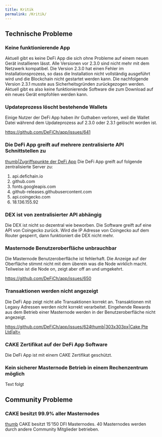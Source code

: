 ```yaml
---
title: Kritik
permalink: /Kritik/
---
```


## Technische Probleme

### Keine funktionierende App

Aktuell gibt es keine DeFi App die sich ohne Probleme auf einem neuen
Gerät installieren lässt. Alle Versionen vor 2.3.0 sind nicht mehr mit
dem Netzwerk kompatibel. Die Version 2.3.0 hat einen Fehler im
Installationsprozess, so dass die Installation nicht vollständig
ausgeführt wird und die Blockchain nicht gestartet werden kann. Die
nachfolgende Version 2.3.1 musste aus Sicherheitsgründen zurückgezogen
werden. Aktuell gibt es also keine funktionierende Software die zum
Download auf ein neues Gerät empfohlen werden kann.

### Updateprozess löscht bestehende Wallets

Einige Nutzer der DeFi App haben ihr Guthaben verloren, weil die Wallet
Datei während dem Updateprozess auf 2.3.0 oder 2.3.1 gelöscht worden
ist.

<https://github.com/DeFiCh/app/issues/641>

### Die DeFi App greift auf mehrere zentralisierte API Schnittstellen zu

[thumb\|Zugriffspunkte der DeFi
App](/File:Photo_2021-03-15_10-41-45.jpg "wikilink") Die DeFi App greift
auf folgende zentralisierte Server zu:

1.  api.defichain.io
2.  github.com
3.  fonts.googleapis.com
4.  github-releases.githubusercontent.com
5.  api.coingecko.com
6.  18.136.155.92

### DEX ist von zentralisierter API abhängig

Die DEX ist nicht so dezentral wie beworben. Die Software greift auf
eine API von Coingecko zurück. Wird die IP Adresse von Coingecko auf dem
Router gesperrt, dann funktioniert die DEX nicht mehr.

### Masternode Benutzeroberfläche unbrauchbar

Die Masternode Benutzeroberfläche ist fehlerhaft. Die Anzeige auf der
Oberfläche stimmt nicht mit dem überein was die Node wirklich macht.
Teilweise ist die Node on, zeigt aber off an und umgekehrt.

<https://github.com/DeFiCh/app/issues/650>

### Transaktionen werden nicht angezeigt

Die DeFi App zeigt nicht alle Transaktionen korrekt an. Transaktionen
mit Legasy Adressen werden nicht korrekt verarbeitet. Eingehende Rewards
aus dem Betrieb einer Masternode werden in der Benutzeroberfläche nicht
angezeigt.

<https://github.com/DeFiCh/app/issues/624>[thumb\|303x303px\|Cake Pte
Ltd\|alt=](/File:Photo_2021-03-15_12-57-38.jpg "wikilink")

### CAKE Zertifikat auf der DeFi App Software

Die DeFi App ist mit einem CAKE Zertifikat geschützt.

### Kein sicherer Masternode Betrieb in einem Rechenzentrum möglich

Text folgt

## Community Probleme

### CAKE besitzt 99.9% aller Masternodes

[thumb](/File:Photo_2021-03-09_16-51-43.jpg "wikilink") CAKE besitzt
15'150 DFI Masternodes. 40 Masternodes werden durch andere Community
Mitglieder betrieben.